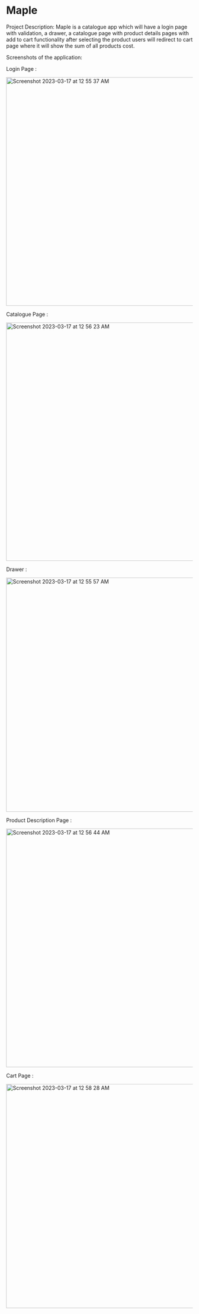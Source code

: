 # Maple 

Project Description:
Maple is a catalogue app which will have a login page with validation, a drawer, a catalogue page with product details pages with add to cart functionality after selecting the product users will redirect to cart page where it
will show the sum of all products cost.


Screenshots of the application:

Login Page :

<img width="615" alt="Screenshot 2023-03-17 at 12 55 37 AM" src="https://user-images.githubusercontent.com/99793746/225732061-1dfe25c2-ee6a-4a23-86c8-77934f29364e.png">

Catalogue Page :

<img width="641" alt="Screenshot 2023-03-17 at 12 56 23 AM" src="https://user-images.githubusercontent.com/99793746/225732121-bd935d52-3212-4433-8912-3778eefdde05.png">

Drawer :

<img width="630" alt="Screenshot 2023-03-17 at 12 55 57 AM" src="https://user-images.githubusercontent.com/99793746/225732159-6ca6cd08-a887-42c4-a5bc-12109ebe4303.png">

Product Description Page :

<img width="642" alt="Screenshot 2023-03-17 at 12 56 44 AM" src="https://user-images.githubusercontent.com/99793746/225732211-807e4676-2439-48a6-8cbd-ec01b7a29177.png">

Cart Page :

<img width="603" alt="Screenshot 2023-03-17 at 12 58 28 AM" src="https://user-images.githubusercontent.com/99793746/225732346-fbd3866b-b409-48d2-b32e-7f6476f0aa25.png">
